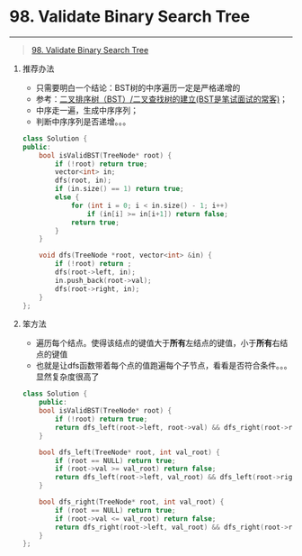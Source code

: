 # 98. Validate Binary Search Tree

---

> [98. Validate Binary Search Tree](https://leetcode-cn.com/problems/validate-binary-search-tree/submissions/)

1. 推荐办法
    - 只需要明白一个结论：BST树的中序遍历一定是严格递增的
    - 参考：[二叉排序树（BST）/二叉查找树的建立(BST是笔试面试的常客)](https://blog.csdn.net/stpeace/article/details/9067029)；
    - 中序走一遍，生成中序序列；
    - 判断中序序列是否递增。。。
    ```cpp
    class Solution {
    public:
        bool isValidBST(TreeNode* root) {
            if (!root) return true;
            vector<int> in;
            dfs(root, in);
            if (in.size() == 1) return true;
            else {
                for (int i = 0; i < in.size() - 1; i++)
                    if (in[i] >= in[i+1]) return false;
                return true;
            }
        }
    
        void dfs(TreeNode *root, vector<int> &in) {
            if (!root) return ;
            dfs(root->left, in);
            in.push_back(root->val);
            dfs(root->right, in);
        }
    };
    ```
2. 笨方法
    - 遍历每个结点。使得该结点的键值大于**所有**左结点的键值，小于**所有**右结点的键值
    - 也就是让dfs函数带着每个点的值跑遍每个子节点，看看是否符合条件。。。显然复杂度很高了

    ```cpp
	class Solution {
        public:
        bool isValidBST(TreeNode* root) {
            if (!root) return true;
            return dfs_left(root->left, root->val) && dfs_right(root->right, root->val) && isValidBST(root->left) && isValidBST(root->right);
        }
    
        bool dfs_left(TreeNode* root, int val_root) {
            if (root == NULL) return true;
            if (root->val >= val_root) return false;
            return dfs_left(root->left, val_root) && dfs_left(root->right, val_root);
        }
    
        bool dfs_right(TreeNode* root, int val_root) {
            if (root == NULL) return true;
            if (root->val <= val_root) return false;
            return dfs_right(root->left, val_root) && dfs_right(root->right, val_root);
        }
    };
    ```
